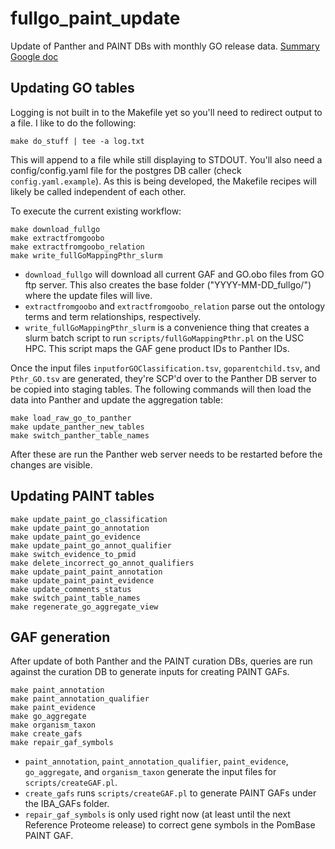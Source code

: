 # fullgo_paint_update
Update of Panther and PAINT DBs with monthly GO release data.
[Summary Google doc](https://docs.google.com/document/d/1Tx3DGLanQ1P6vBL6FWH5V5M7nVqCCCsqu-6m61jPtQ4/edit?usp=sharing)

## Updating GO tables
Logging is not built in to the Makefile yet so you'll need to redirect output to a file. I like to do the following:
```
make do_stuff | tee -a log.txt
```
This will append to a file while still displaying to STDOUT. You'll also need a config/config.yaml file for the postgres DB caller (check `config.yaml.example`). As this is being developed, the Makefile recipes will likely be called independent of each other. 

To execute the current existing workflow:
```
make download_fullgo
make extractfromgoobo
make extractfromgoobo_relation
make write_fullGoMappingPthr_slurm
``` 

* `download_fullgo` will download all current GAF and GO.obo files from GO ftp server. This also creates the base folder ("YYYY-MM-DD_fullgo/") where the update files will live.
* `extractfromgoobo` and `extractfromgoobo_relation` parse out the ontology terms and term relationships, respectively.
* `write_fullGoMappingPthr_slurm` is a convenience thing that creates a slurm batch script to run `scripts/fullGoMappingPthr.pl` on the USC HPC. This script maps the GAF gene product IDs to Panther IDs.

Once the input files `inputforGOClassification.tsv`, `goparentchild.tsv`, and `Pthr_GO.tsv` are generated, they're SCP'd over to the Panther DB server to be copied into staging tables. The following commands will then load the data into Panther and update the aggregation table:
```
make load_raw_go_to_panther
make update_panther_new_tables
make switch_panther_table_names
```

After these are run the Panther web server needs to be restarted before the changes are visible.

## Updating PAINT tables

```
make update_paint_go_classification
make update_paint_go_annotation
make update_paint_go_evidence
make update_paint_go_annot_qualifier
make switch_evidence_to_pmid
make delete_incorrect_go_annot_qualifiers
make update_paint_paint_annotation
make update_paint_paint_evidence
make update_comments_status
make switch_paint_table_names
make regenerate_go_aggregate_view
```

## GAF generation
After update of both Panther and the PAINT curation DBs, queries are run against the curation DB to generate inputs for creating PAINT GAFs.
```
make paint_annotation
make paint_annotation_qualifier
make paint_evidence
make go_aggregate
make organism_taxon
make create_gafs
make repair_gaf_symbols
```
* `paint_annotation`, `paint_annotation_qualifier`, `paint_evidence`, `go_aggregate`, and `organism_taxon` generate the input files for `scripts/createGAF.pl`.
* `create_gafs` runs `scripts/createGAF.pl` to generate PAINT GAFs under the IBA_GAFs folder.
* `repair_gaf_symbols` is only used right now (at least until the next Reference Proteome release) to correct gene symbols in the PomBase PAINT GAF.
